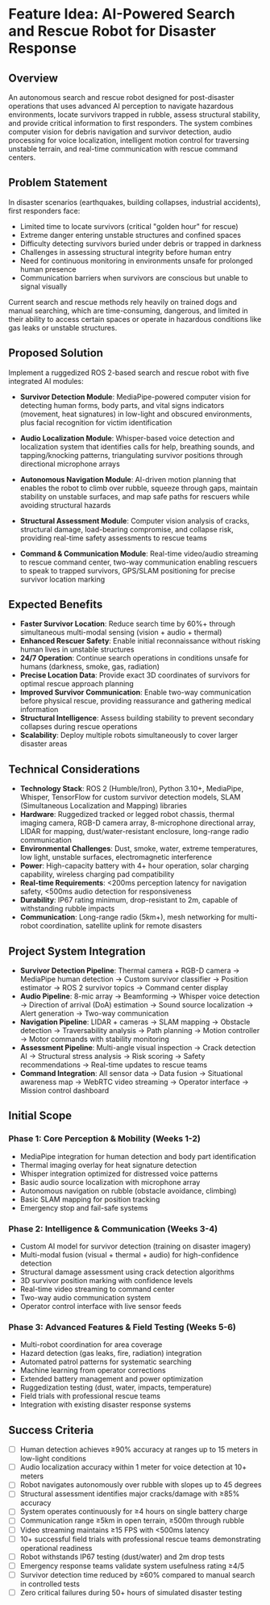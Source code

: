 # Feature Idea: AI-Powered Search and Rescue Robot for Disaster Response

## Overview
An autonomous search and rescue robot designed for post-disaster operations that uses advanced AI perception to navigate hazardous environments, locate survivors trapped in rubble, assess structural stability, and provide critical information to first responders. The system combines computer vision for debris navigation and survivor detection, audio processing for voice localization, intelligent motion control for traversing unstable terrain, and real-time communication with rescue command centers.

## Problem Statement
In disaster scenarios (earthquakes, building collapses, industrial accidents), first responders face:
- Limited time to locate survivors (critical "golden hour" for rescue)
- Extreme danger entering unstable structures and confined spaces
- Difficulty detecting survivors buried under debris or trapped in darkness
- Challenges in assessing structural integrity before human entry
- Need for continuous monitoring in environments unsafe for prolonged human presence
- Communication barriers when survivors are conscious but unable to signal visually

Current search and rescue methods rely heavily on trained dogs and manual searching, which are time-consuming, dangerous, and limited in their ability to access certain spaces or operate in hazardous conditions like gas leaks or unstable structures.

## Proposed Solution
Implement a ruggedized ROS 2-based search and rescue robot with five integrated AI modules:

- **Survivor Detection Module**: MediaPipe-powered computer vision for detecting human forms, body parts, and vital signs indicators (movement, heat signatures) in low-light and obscured environments, plus facial recognition for victim identification

- **Audio Localization Module**: Whisper-based voice detection and localization system that identifies calls for help, breathing sounds, and tapping/knocking patterns, triangulating survivor positions through directional microphone arrays

- **Autonomous Navigation Module**: AI-driven motion planning that enables the robot to climb over rubble, squeeze through gaps, maintain stability on unstable surfaces, and map safe paths for rescuers while avoiding structural hazards

- **Structural Assessment Module**: Computer vision analysis of cracks, structural damage, load-bearing compromise, and collapse risk, providing real-time safety assessments to rescue teams

- **Command & Communication Module**: Real-time video/audio streaming to rescue command center, two-way communication enabling rescuers to speak to trapped survivors, GPS/SLAM positioning for precise survivor location marking

## Expected Benefits
- **Faster Survivor Location**: Reduce search time by 60%+ through simultaneous multi-modal sensing (vision + audio + thermal)
- **Enhanced Rescuer Safety**: Enable initial reconnaissance without risking human lives in unstable structures
- **24/7 Operation**: Continue search operations in conditions unsafe for humans (darkness, smoke, gas, radiation)
- **Precise Location Data**: Provide exact 3D coordinates of survivors for optimal rescue approach planning
- **Improved Survivor Communication**: Enable two-way communication before physical rescue, providing reassurance and gathering medical information
- **Structural Intelligence**: Assess building stability to prevent secondary collapses during rescue operations
- **Scalability**: Deploy multiple robots simultaneously to cover larger disaster areas

## Technical Considerations
- **Technology Stack**: ROS 2 (Humble/Iron), Python 3.10+, MediaPipe, Whisper, TensorFlow for custom survivor detection models, SLAM (Simultaneous Localization and Mapping) libraries
- **Hardware**: Ruggedized tracked or legged robot chassis, thermal imaging camera, RGB-D camera array, 8-microphone directional array, LIDAR for mapping, dust/water-resistant enclosure, long-range radio communication
- **Environmental Challenges**: Dust, smoke, water, extreme temperatures, low light, unstable surfaces, electromagnetic interference
- **Power**: High-capacity battery with 4+ hour operation, solar charging capability, wireless charging pad compatibility
- **Real-time Requirements**: <200ms perception latency for navigation safety, <500ms audio detection for responsiveness
- **Durability**: IP67 rating minimum, drop-resistant to 2m, capable of withstanding rubble impacts
- **Communication**: Long-range radio (5km+), mesh networking for multi-robot coordination, satellite uplink for remote disasters

## Project System Integration
- **Survivor Detection Pipeline**: Thermal camera + RGB-D camera → MediaPipe human detection → Custom survivor classifier → Position estimator → ROS 2 survivor topics → Command center display
- **Audio Pipeline**: 8-mic array → Beamforming → Whisper voice detection → Direction of arrival (DoA) estimation → Sound source localization → Alert generation → Two-way communication
- **Navigation Pipeline**: LIDAR + cameras → SLAM mapping → Obstacle detection → Traversability analysis → Path planning → Motion controller → Motor commands with stability monitoring
- **Assessment Pipeline**: Multi-angle visual inspection → Crack detection AI → Structural stress analysis → Risk scoring → Safety recommendations → Real-time updates to rescue teams
- **Command Integration**: All sensor data → Data fusion → Situational awareness map → WebRTC video streaming → Operator interface → Mission control dashboard

## Initial Scope
### Phase 1: Core Perception & Mobility (Weeks 1-2)
- MediaPipe integration for human detection and body part identification
- Thermal imaging overlay for heat signature detection
- Whisper integration optimized for distressed voice patterns
- Basic audio source localization with microphone array
- Autonomous navigation on rubble (obstacle avoidance, climbing)
- Basic SLAM mapping for position tracking
- Emergency stop and fail-safe systems

### Phase 2: Intelligence & Communication (Weeks 3-4)
- Custom AI model for survivor detection (training on disaster imagery)
- Multi-modal fusion (visual + thermal + audio) for high-confidence detection
- Structural damage assessment using crack detection algorithms
- 3D survivor position marking with confidence levels
- Real-time video streaming to command center
- Two-way audio communication system
- Operator control interface with live sensor feeds

### Phase 3: Advanced Features & Field Testing (Weeks 5-6)
- Multi-robot coordination for area coverage
- Hazard detection (gas leaks, fire, radiation) integration
- Automated patrol patterns for systematic searching
- Machine learning from operator corrections
- Extended battery management and power optimization
- Ruggedization testing (dust, water, impacts, temperature)
- Field trials with professional rescue teams
- Integration with existing disaster response systems

## Success Criteria
- [ ] Human detection achieves ≥90% accuracy at ranges up to 15 meters in low-light conditions
- [ ] Audio localization accuracy within 1 meter for voice detection at 10+ meters
- [ ] Robot navigates autonomously over rubble with slopes up to 45 degrees
- [ ] Structural assessment identifies major cracks/damage with ≥85% accuracy
- [ ] System operates continuously for ≥4 hours on single battery charge
- [ ] Communication range ≥5km in open terrain, ≥500m through rubble
- [ ] Video streaming maintains ≥15 FPS with <500ms latency
- [ ] 10+ successful field trials with professional rescue teams demonstrating operational readiness
- [ ] Robot withstands IP67 testing (dust/water) and 2m drop tests
- [ ] Emergency response teams validate system usefulness rating ≥4/5
- [ ] Survivor detection time reduced by ≥60% compared to manual search in controlled tests
- [ ] Zero critical failures during 50+ hours of simulated disaster testing
